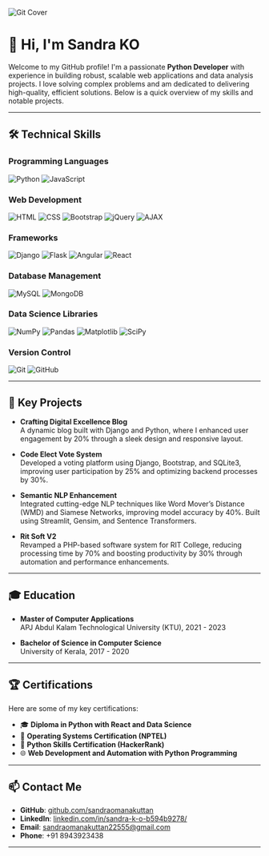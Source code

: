 
![Git Cover](git%20cover.png)

# 👋 Hi, I'm Sandra KO

Welcome to my GitHub profile! I'm a passionate **Python Developer** with experience in building robust, scalable web applications and data analysis projects. I love solving complex problems and am dedicated to delivering high-quality, efficient solutions. Below is a quick overview of my skills and notable projects.

---

## 🛠️ Technical Skills

### Programming Languages
![Python](https://img.shields.io/badge/Python-3776AB?style=for-the-badge&logo=python&logoColor=white)
![JavaScript](https://img.shields.io/badge/JavaScript-F7DF1E?style=for-the-badge&logo=javascript&logoColor=black)

### Web Development
![HTML](https://img.shields.io/badge/HTML-E34F26?style=for-the-badge&logo=html5&logoColor=white)
![CSS](https://img.shields.io/badge/CSS-1572B6?style=for-the-badge&logo=css3&logoColor=white)
![Bootstrap](https://img.shields.io/badge/Bootstrap-7952B3?style=for-the-badge&logo=bootstrap&logoColor=white)
![jQuery](https://img.shields.io/badge/jQuery-0769AD?style=for-the-badge&logo=jquery&logoColor=white)
![AJAX](https://img.shields.io/badge/AJAX-232F3E?style=for-the-badge&logo=ajax&logoColor=white)

### Frameworks
![Django](https://img.shields.io/badge/Django-092E20?style=for-the-badge&logo=django&logoColor=white)
![Flask](https://img.shields.io/badge/Flask-000000?style=for-the-badge&logo=flask&logoColor=white)
![Angular](https://img.shields.io/badge/Angular-DD0031?style=for-the-badge&logo=angular&logoColor=white)
![React](https://img.shields.io/badge/React-61DAFB?style=for-the-badge&logo=react&logoColor=black)

### Database Management
![MySQL](https://img.shields.io/badge/MySQL-4479A1?style=for-the-badge&logo=mysql&logoColor=white)
![MongoDB](https://img.shields.io/badge/MongoDB-4EA94B?style=for-the-badge&logo=mongodb&logoColor=white)

### Data Science Libraries
![NumPy](https://img.shields.io/badge/NumPy-013243?style=for-the-badge&logo=numpy&logoColor=white)
![Pandas](https://img.shields.io/badge/Pandas-150458?style=for-the-badge&logo=pandas&logoColor=white)
![Matplotlib](https://img.shields.io/badge/Matplotlib-00416A?style=for-the-badge&logo=matplotlib&logoColor=white)
![SciPy](https://img.shields.io/badge/SciPy-8CAAE6?style=for-the-badge&logo=scipy&logoColor=white)

### Version Control
![Git](https://img.shields.io/badge/Git-F05032?style=for-the-badge&logo=git&logoColor=white)
![GitHub](https://img.shields.io/badge/GitHub-181717?style=for-the-badge&logo=github&logoColor=white)

---

## 🌟 Key Projects

- **Crafting Digital Excellence Blog**  
  A dynamic blog built with Django and Python, where I enhanced user engagement by 20% through a sleek design and responsive layout.

- **Code Elect Vote System**  
  Developed a voting platform using Django, Bootstrap, and SQLite3, improving user participation by 25% and optimizing backend processes by 30%.

- **Semantic NLP Enhancement**  
  Integrated cutting-edge NLP techniques like Word Mover’s Distance (WMD) and Siamese Networks, improving model accuracy by 40%. Built using Streamlit, Gensim, and Sentence Transformers.

- **Rit Soft V2**  
  Revamped a PHP-based software system for RIT College, reducing processing time by 70% and boosting productivity by 30% through automation and performance enhancements.

---

## 🎓 Education

- **Master of Computer Applications**  
  APJ Abdul Kalam Technological University (KTU), 2021 - 2023

- **Bachelor of Science in Computer Science**  
  University of Kerala, 2017 - 2020

---

## 🏆 Certifications

Here are some of my key certifications:

- 🎓 **Diploma in Python with React and Data Science**  
- 📜 **Operating Systems Certification (NPTEL)**  
- 🐍 **Python Skills Certification (HackerRank)**  
- 🌐 **Web Development and Automation with Python Programming**  

---

## 📫 Contact Me

- **GitHub**: [github.com/sandraomanakuttan](https://github.com/sandraomanakuttan)  
- **LinkedIn**: [linkedin.com/in/sandra-k-o-b594b9278/](https://www.linkedin.com/in/sandra-k-o-b594b9278/)  
- **Email**: sandraomanakuttan22555@gmail.com  
- **Phone**: +91 8943923438

---



